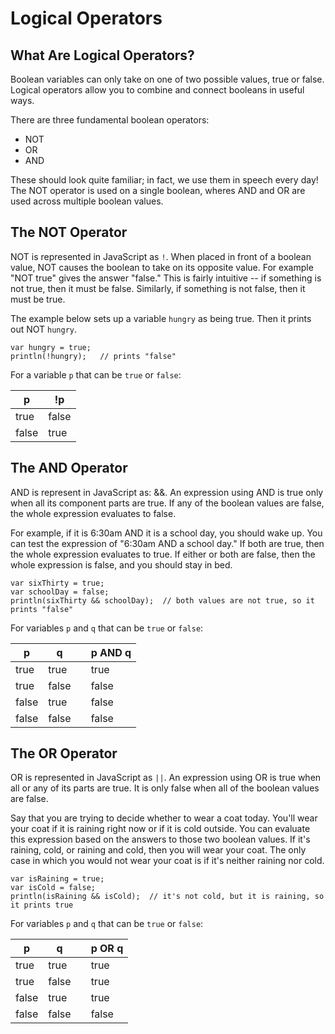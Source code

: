 # Logical Operators

## What Are Logical Operators?

Boolean variables can only take on one of two possible values, true or false. Logical operators allow you to combine and connect booleans in useful ways.

There are three fundamental boolean operators:

- NOT
- OR
- AND

These should look quite familiar; in fact, we use them in speech every day! The NOT operator is used on a single boolean, wheres AND and OR are used across multiple boolean values.

## The NOT Operator

NOT is represented in JavaScript as `!`. When placed in front of a boolean value, NOT causes the boolean to take on its opposite value. For example "NOT true" gives the answer "false." This is fairly intuitive -- if something is not true, then it must be false. Similarly, if something is not false, then it must be true.

The example below sets up a variable `hungry` as being true. Then it prints out NOT `hungry`.

```
var hungry = true;
println(!hungry);   // prints "false"
```

For a variable `p` that can be `true` or `false`:

| p     | !p    |
|-------|-------|
| true  | false |
| false | true  |


## The AND Operator

AND is represent in JavaScript as: &&. An expression using AND is true only when all its component parts are true. If any of the boolean values are false, the whole expression evaluates to false.

For example, if it is 6:30am AND it is a school day, you should wake up. You can test the expression of "6:30am AND a school day." If both are true, then the whole expression evaluates to true. If either or both are false, then the whole expression is false, and you should stay in bed.

```
var sixThirty = true;
var schoolDay = false;
println(sixThirty && schoolDay);  // both values are not true, so it prints "false"
```

For variables `p` and `q` that can be `true` or `false`:

| p     | q     |   | p AND q |
|-------|-------|---|--------|
| true  | true  |   | true   |
| true  | false |   | false  |
| false | true  |   | false  |
| false | false |   | false  |


## The OR Operator

OR is represented in JavaScript as `||`. An expression using OR is true when all or any of its parts are true. It is only false when all of the boolean values are false.

Say that you are trying to decide whether to wear a coat today. You'll wear your coat if it is raining right now or if it is cold outside. You can evaluate this expression based on the answers to those two boolean values. If it's raining, cold, or raining and cold, then you will wear your coat. The only case in which you would not wear your coat is if it's neither raining nor cold.

```
var isRaining = true;
var isCold = false;
println(isRaining && isCold);  // it's not cold, but it is raining, so it prints true
```

For variables `p` and `q` that can be `true` or `false`:

| p     | q     |   | p OR q |
|-------|-------|---|--------|
| true  | true  |   | true   |
| true  | false |   | true   |
| false | true  |   | true   |
| false | false |   | false  |
